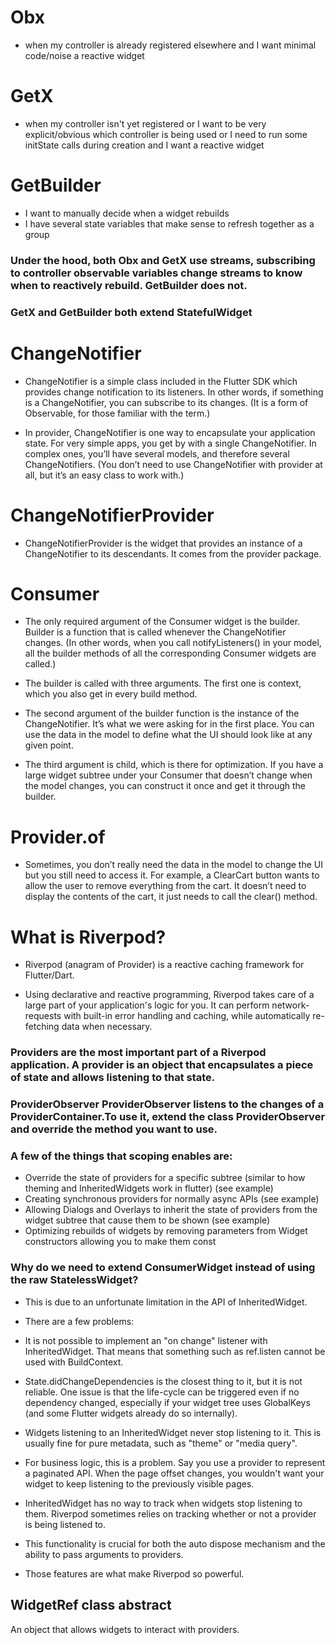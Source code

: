 # Obx
- when my controller is already registered elsewhere and I want minimal code/noise a reactive widget
# GetX
- when my controller isn't yet registered or I want to be very explicit/obvious which controller is being used or I need to run some initState calls during creation and I want a reactive widget
# GetBuilder
- I want to manually decide when a widget rebuilds
- I have several state variables that make sense to refresh together as a group
### Under the hood, both Obx and GetX use streams, subscribing to controller observable variables change streams to know when to reactively rebuild. GetBuilder does not.
### GetX and GetBuilder both extend StatefulWidget

# ChangeNotifier
- ChangeNotifier is a simple class included in the Flutter SDK which provides change notification to its listeners. In other words, if something is a ChangeNotifier, you can subscribe to its changes. (It is a form of Observable, for those familiar with the term.)

- In provider, ChangeNotifier is one way to encapsulate your application state. For very simple apps, you get by with a single ChangeNotifier. In complex ones, you’ll have several models, and therefore several ChangeNotifiers. (You don’t need to use ChangeNotifier with provider at all, but it’s an easy class to work with.)

# ChangeNotifierProvider
- ChangeNotifierProvider is the widget that provides an instance of a ChangeNotifier to its descendants. It comes from the provider package.

# Consumer
- The only required argument of the Consumer widget is the builder. Builder is a function that is called whenever the ChangeNotifier changes. (In other words, when you call notifyListeners() in your model, all the builder methods of all the corresponding Consumer widgets are called.)

- The builder is called with three arguments. The first one is context, which you also get in every build method.
- The second argument of the builder function is the instance of the ChangeNotifier. It’s what we were asking for in the first place. You can use the data in the model to define what the UI should look like at any given point.

- The third argument is child, which is there for optimization. If you have a large widget subtree under your Consumer that doesn’t change when the model changes, you can construct it once and get it through the builder.
# Provider.of
- Sometimes, you don’t really need the data in the model to change the UI but you still need to access it. For example, a ClearCart button wants to allow the user to remove everything from the cart. It doesn’t need to display the contents of the cart, it just needs to call the clear() method.

# What is Riverpod?
- Riverpod (anagram of Provider) is a reactive caching framework for Flutter/Dart.

- Using declarative and reactive programming, Riverpod takes care of a large part of your application's logic for you. It can perform network-requests with built-in error handling and caching, while automatically re-fetching data when necessary.
### Providers are the most important part of a Riverpod application. A provider is an object that encapsulates a piece of state and allows listening to that state.
### ProviderObserver ProviderObserver listens to the changes of a ProviderContainer.To use it, extend the class ProviderObserver and override the method you want to use.
### A few of the things that scoping enables are:
- Override the state of providers for a specific subtree (similar to how theming and InheritedWidgets work in flutter) (see example)
- Creating synchronous providers for normally async APIs (see example)
- Allowing Dialogs and Overlays to inherit the state of providers from the widget subtree that cause them to be shown (see example)
- Optimizing rebuilds of widgets by removing parameters from Widget constructors allowing you to make them const
### Why do we need to extend ConsumerWidget instead of using the raw StatelessWidget?
- This is due to an unfortunate limitation in the API of InheritedWidget.

- There are a few problems:

- It is not possible to implement an "on change" listener with InheritedWidget. That means that something such as ref.listen cannot be used with BuildContext.

- State.didChangeDependencies is the closest thing to it, but it is not reliable. One issue is that the life-cycle can be triggered even if no dependency changed, especially if your widget tree uses GlobalKeys (and some Flutter widgets already do so internally).

- Widgets listening to an InheritedWidget never stop listening to it. This is usually fine for pure metadata, such as "theme" or "media query".

- For business logic, this is a problem. Say you use a provider to represent a paginated API. When the page offset changes, you wouldn't want your widget to keep listening to the previously visible pages.

- InheritedWidget has no way to track when widgets stop listening to them. Riverpod sometimes relies on tracking whether or not a provider is being listened to.

- This functionality is crucial for both the auto dispose mechanism and the ability to pass arguments to providers.
- Those features are what make Riverpod so powerful.
## WidgetRef class abstract
An object that allows widgets to interact with providers.
